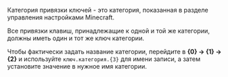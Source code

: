 Категория привязки ключей - это категория, показанная в разделе управления настройками Minecraft.

Все привязки клавиш, принадлежащие к одной и той же категории, должны иметь один и тот же ключ категории.

Чтобы фактически задать название категории, перейдите в **{0} -> {1} -> 
{2}** и используйте `ключ.категория.{3}` для имени
записи, а затем установите значение в нужное имя категории.